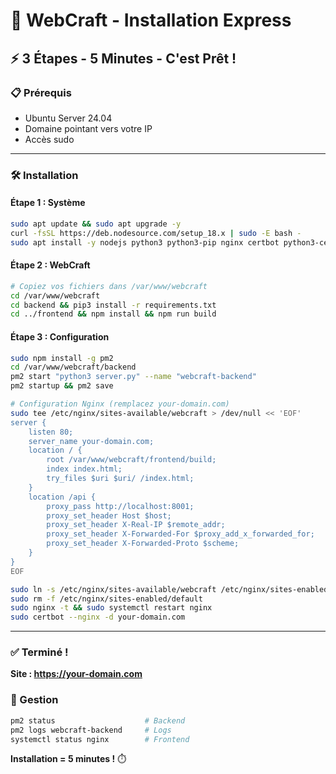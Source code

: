 # 🚀 WebCraft - Installation Express

## ⚡ 3 Étapes - 5 Minutes - C'est Prêt !

### 📋 Prérequis
- Ubuntu Server 24.04
- Domaine pointant vers votre IP
- Accès sudo

---

### 🛠️ Installation

#### Étape 1 : Système
```bash
sudo apt update && sudo apt upgrade -y
curl -fsSL https://deb.nodesource.com/setup_18.x | sudo -E bash -
sudo apt install -y nodejs python3 python3-pip nginx certbot python3-certbot-nginx git
```

#### Étape 2 : WebCraft
```bash
# Copiez vos fichiers dans /var/www/webcraft
cd /var/www/webcraft
cd backend && pip3 install -r requirements.txt
cd ../frontend && npm install && npm run build
```

#### Étape 3 : Configuration
```bash
sudo npm install -g pm2
cd /var/www/webcraft/backend
pm2 start "python3 server.py" --name "webcraft-backend"
pm2 startup && pm2 save

# Configuration Nginx (remplacez your-domain.com)
sudo tee /etc/nginx/sites-available/webcraft > /dev/null << 'EOF' 
server {
    listen 80;
    server_name your-domain.com;
    location / {
        root /var/www/webcraft/frontend/build;
        index index.html;
        try_files $uri $uri/ /index.html;
    }
    location /api {
        proxy_pass http://localhost:8001;
        proxy_set_header Host $host;
        proxy_set_header X-Real-IP $remote_addr;
        proxy_set_header X-Forwarded-For $proxy_add_x_forwarded_for;
        proxy_set_header X-Forwarded-Proto $scheme;
    }
}
EOF

sudo ln -s /etc/nginx/sites-available/webcraft /etc/nginx/sites-enabled/
sudo rm -f /etc/nginx/sites-enabled/default
sudo nginx -t && sudo systemctl restart nginx
sudo certbot --nginx -d your-domain.com
```

---

### ✅ Terminé !
**Site : https://your-domain.com**

### 🔧 Gestion
```bash
pm2 status                    # Backend
pm2 logs webcraft-backend     # Logs
systemctl status nginx        # Frontend
```

**Installation = 5 minutes !** ⏱️
